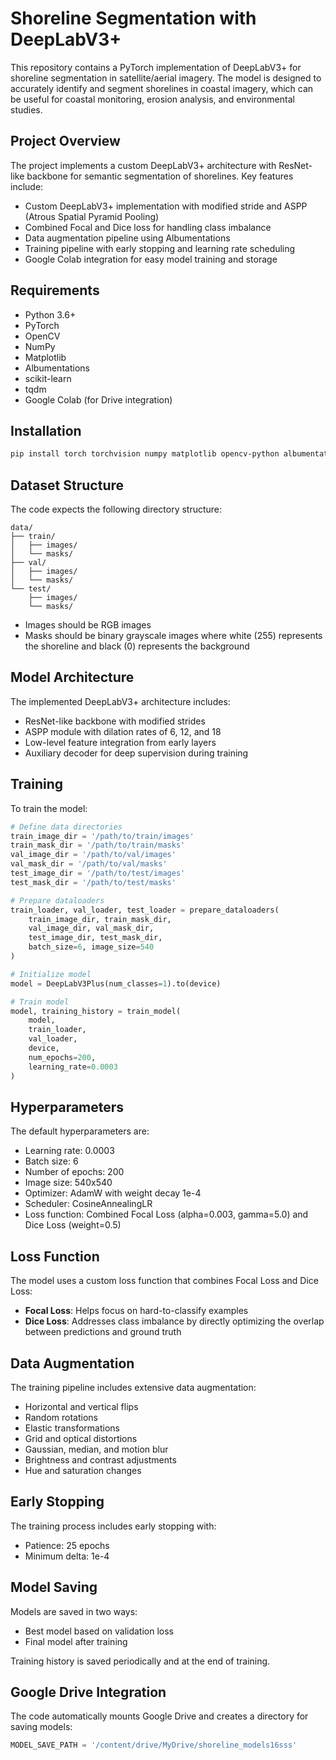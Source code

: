 # Shoreline Segmentation with DeepLabV3+

This repository contains a PyTorch implementation of DeepLabV3+ for shoreline segmentation in satellite/aerial imagery. The model is designed to accurately identify and segment shorelines in coastal imagery, which can be useful for coastal monitoring, erosion analysis, and environmental studies.

## Project Overview

The project implements a custom DeepLabV3+ architecture with ResNet-like backbone for semantic segmentation of shorelines. Key features include:

- Custom DeepLabV3+ implementation with modified stride and ASPP (Atrous Spatial Pyramid Pooling)
- Combined Focal and Dice loss for handling class imbalance
- Data augmentation pipeline using Albumentations
- Training pipeline with early stopping and learning rate scheduling
- Google Colab integration for easy model training and storage

## Requirements

- Python 3.6+
- PyTorch
- OpenCV
- NumPy
- Matplotlib
- Albumentations
- scikit-learn
- tqdm
- Google Colab (for Drive integration)

## Installation

```bash
pip install torch torchvision numpy matplotlib opencv-python albumentations scikit-learn tqdm
```

## Dataset Structure

The code expects the following directory structure:

```
data/
├── train/
│   ├── images/
│   └── masks/
├── val/
│   ├── images/
│   └── masks/
└── test/
    ├── images/
    └── masks/
```

- Images should be RGB images
- Masks should be binary grayscale images where white (255) represents the shoreline and black (0) represents the background

## Model Architecture

The implemented DeepLabV3+ architecture includes:

- ResNet-like backbone with modified strides
- ASPP module with dilation rates of 6, 12, and 18
- Low-level feature integration from early layers
- Auxiliary decoder for deep supervision during training

## Training

To train the model:

```python
# Define data directories
train_image_dir = '/path/to/train/images'
train_mask_dir = '/path/to/train/masks'
val_image_dir = '/path/to/val/images'
val_mask_dir = '/path/to/val/masks'
test_image_dir = '/path/to/test/images'
test_mask_dir = '/path/to/test/masks'

# Prepare dataloaders
train_loader, val_loader, test_loader = prepare_dataloaders(
    train_image_dir, train_mask_dir,
    val_image_dir, val_mask_dir,
    test_image_dir, test_mask_dir,
    batch_size=6, image_size=540
)

# Initialize model
model = DeepLabV3Plus(num_classes=1).to(device)

# Train model
model, training_history = train_model(
    model,
    train_loader,
    val_loader,
    device,
    num_epochs=200,
    learning_rate=0.0003
)
```

## Hyperparameters

The default hyperparameters are:
- Learning rate: 0.0003
- Batch size: 6
- Number of epochs: 200
- Image size: 540x540
- Optimizer: AdamW with weight decay 1e-4
- Scheduler: CosineAnnealingLR
- Loss function: Combined Focal Loss (alpha=0.003, gamma=5.0) and Dice Loss (weight=0.5)

## Loss Function

The model uses a custom loss function that combines Focal Loss and Dice Loss:

- **Focal Loss**: Helps focus on hard-to-classify examples
- **Dice Loss**: Addresses class imbalance by directly optimizing the overlap between predictions and ground truth

## Data Augmentation

The training pipeline includes extensive data augmentation:
- Horizontal and vertical flips
- Random rotations
- Elastic transformations
- Grid and optical distortions
- Gaussian, median, and motion blur
- Brightness and contrast adjustments
- Hue and saturation changes

## Early Stopping

The training process includes early stopping with:
- Patience: 25 epochs
- Minimum delta: 1e-4

## Model Saving

Models are saved in two ways:
- Best model based on validation loss
- Final model after training

Training history is saved periodically and at the end of training.

## Google Drive Integration

The code automatically mounts Google Drive and creates a directory for saving models:

```python
MODEL_SAVE_PATH = '/content/drive/MyDrive/shoreline_models16sss'
```

